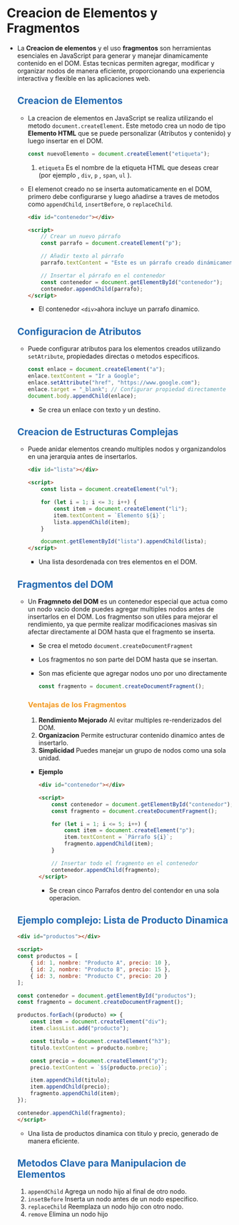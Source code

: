 # Creacion de Elementos y Fragmentos

* La **Creacion de elementos** y el uso **fragmentos** son herramientas esenciales en JavaScript para generar y manejar dinamicamente contenido en el DOM. Estas tecnicas permiten agregar, modificar y organizar nodos de manera eficiente, proporcionando una experiencia interactiva y flexible en las aplicaciones web.

    ## <span style="color:#2168b0">Creacion de Elementos</span>
    
    * La creacion de elementos en JavaScript se realiza utilizando el metodo `document.createElement`. Este metodo crea un nodo de tipo **Elemento HTML** que se puede personalizar (Atributos y contenido) y luego insertar en el DOM.
    
        ```javascript
        const nuevoElemento = document.createElement("etiqueta");
        ```
        1. `etiqueta` Es el nombre de la etiqueta HTML que deseas crear (por ejemplo , `div`, `p` , `span`,  `ul` ).
        
    * El elemenot creado no se inserta automaticamente en el DOM, primero debe configurarse y luego añadirse a traves de metodos como `appendChild`, `insertBefore`, o `replaceChild`.
    
        ```html
        <div id="contenedor"></div>

        <script>
            // Crear un nuevo párrafo
            const parrafo = document.createElement("p");

            // Añadir texto al párrafo
            parrafo.textContent = "Este es un párrafo creado dinámicamente.";

            // Insertar el párrafo en el contenedor
            const contenedor = document.getElementById("contenedor");
            contenedor.appendChild(parrafo);
        </script>
        ```
        * El contenedor `<div>`ahora incluye un parrafo dinamico.
        
    ## <span style="color:#2168b0">Configuracion de Atributos</span>

    * Puede configurar atributos para los elementos creados utilizando `setAtribute`, propiedades directas o metodos especificos.
    
        ```javascript
        const enlace = document.createElement("a");
        enlace.textContent = "Ir a Google";
        enlace.setAttribute("href", "https://www.google.com");
        enlace.target = "_blank"; // Configurar propiedad directamente
        document.body.appendChild(enlace);
        ```
        * Se crea un enlace con texto y un destino.
        
    ## <span style="color:#2168b0">Creacion de Estructuras Complejas</span>
    
    * Puede anidar elementos creando multiples nodos y organizandolos en una jerarquia antes de insertarlos.
    

        ```html
        <div id="lista"></div>

        <script>
            const lista = document.createElement("ul");

            for (let i = 1; i <= 3; i++) {
                const item = document.createElement("li");
                item.textContent = `Elemento ${i}`;
                lista.appendChild(item);
            }

            document.getElementById("lista").appendChild(lista);
        </script>
        ```
        * Una lista desordenada con tres elementos en el DOM.
        
    ## <span style="color:#2168b0">Fragmentos del DOM</span>
    
    * Un **Fragmneto del DOM** es un contenedor especial que actua como un nodo vacio donde puedes agregar multiples nodos antes de insertarlos en el DOM. Los fragmentso son utiles para mejorar el rendimiento, ya que permite realizar modificaciones masivas sin afectar directamente al DOM hasta que el fragmento se inserta.
        
        * Se crea el metodo `document.createDocumentFragment`
        * Los fragmentos no son parte del DOM hasta que se insertan.
        * Son mas eficiente que agregar nodos uno por uno directamente
        
            ```javascript
            const fragmento = document.createDocumentFragment();    
            ```
        ### <span style="color:#f39921">Ventajas de los Fragmentos</span>
        
        1. **Rendimiento Mejorado** Al evitar multiples re-renderizados del DOM.
        2. **Organizacion** Permite estructurar contenido dinamico antes de insertarlo.
        3. **Simplicidad** Puedes manejar un grupo de nodos como una sola unidad.
        
        * **Ejemplo**
        
            ```html
            <div id="contenedor"></div>

            <script>
                const contenedor = document.getElementById("contenedor");
                const fragmento = document.createDocumentFragment();

                for (let i = 1; i <= 5; i++) {
                    const item = document.createElement("p");
                    item.textContent = `Párrafo ${i}`;
                    fragmento.appendChild(item);
                }

                // Insertar todo el fragmento en el contenedor
                contenedor.appendChild(fragmento);
            </script>
            ```
            * Se crean cinco Parrafos dentro del contendor en una sola operacion.
            
    ## <span style="color:#2168b0">Ejemplo complejo: Lista de Producto Dinamica</span>
    
    ```html
    <div id="productos"></div>

    <script>
    const productos = [
        { id: 1, nombre: "Producto A", precio: 10 },
        { id: 2, nombre: "Producto B", precio: 15 },
        { id: 3, nombre: "Producto C", precio: 20 }
    ];

    const contenedor = document.getElementById("productos");
    const fragmento = document.createDocumentFragment();

    productos.forEach((producto) => {
        const item = document.createElement("div");
        item.classList.add("producto");

        const titulo = document.createElement("h3");
        titulo.textContent = producto.nombre;

        const precio = document.createElement("p");
        precio.textContent = `$${producto.precio}`;

        item.appendChild(titulo);
        item.appendChild(precio);
        fragmento.appendChild(item);
    });

    contenedor.appendChild(fragmento);
    </script>
    ```
    * Una lista de productos dinamica con titulo y precio, generado de manera eficiente.
    
    ## <span style="color:#2168b0">Metodos Clave para Manipulacion de Elementos</span>
    
    1. `appendChild` Agrega un nodo hijo al final de otro nodo.
    2. `insetBefore` Inserta un nodo antes de un nodo especifico.
    3. `replaceChild` Reemplaza un nodo hijo con otro nodo.
    4. `remove` Elimina un nodo hijo
    


